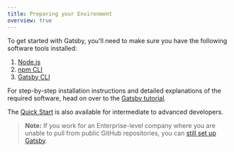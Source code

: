 ```yaml
---
title: Preparing your Environment
overview: true
---
```


To get started with Gatsby, you'll need to make sure you have the following software tools installed:

1.  [Node.js](/tutorial/part-zero/#install-nodejs)
2.  [npm CLI](/tutorial/part-zero/#familiarize-with-npm)
3.  [Gatsby CLI](/tutorial/part-zero/#install-the-gatsby-cli)

For step-by-step installation instructions and detailed explanations of the required software, head on over to the [Gatsby tutorial](/tutorial/part-zero/).

The [Quick Start](/docs/quick-start/) is also available for intermediate to advanced developers.

> **Note:** If you work for an Enterprise-level company where you are unable to pull from public GitHub repositories, you can [still set up Gatsby](/docs/setting-up-gatsby-without-gatsby-new/).

<GuideList slug={props.slug} />
